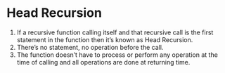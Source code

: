 # Head Recursion
1. If a recursive function calling itself and that recursive call is the first statement in the function then it’s known as Head Recursion. 
2. There’s no statement, no operation before the call.
3. The function doesn’t have to process or perform any operation at the time of calling and all operations are done at returning time.